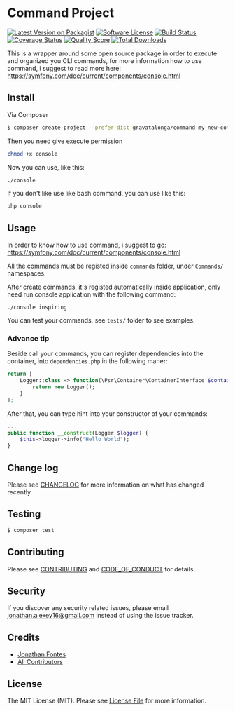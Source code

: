 # Command Project  

[![Latest Version on Packagist][ico-version]][link-packagist]
[![Software License][ico-license]](LICENSE.md)
[![Build Status][ico-travis]][link-travis]
[![Coverage Status][ico-scrutinizer]][link-scrutinizer]
[![Quality Score][ico-code-quality]][link-code-quality]
[![Total Downloads][ico-downloads]][link-downloads]

This is a wrapper around some open source package in order to execute and organized you CLI commands, for more information how to use command, i suggest to read more here: 
https://symfony.com/doc/current/components/console.html   


## Install

Via Composer

```bash
$ composer create-project --prefer-dist gravatalonga/command my-new-command
```

Then you need give execute permission  
```bash
chmod +x console
```   

Now you can use, like this:  
```bash
./console
```  

If you don't like use like bash command, you can use like this:  
```bash
php console
```

## Usage

In order to know how to use command, i suggest to go:  
https://symfony.com/doc/current/components/console.html  

All the commands must be registed inside `commands` folder, under `Commands/` namespaces.  

After create commands, it's registed automatically inside application, only need run console application
with the following command:  

```
./console inspiring
```  

You can test your commands, see `tests/` folder to see examples.  

### Advance tip  

Beside call your commands, you can register dependencies into the container, into `dependencies.php` in the following maner:  

```php
return [
    Logger::class => function(\Psr\Container\ContainerInterface $container) {
        return new Logger();
    }
];
```  
After that, you can type hint into your constructor of your commands:  

```php
...
public function __construct(Logger $logger) {
    $this->logger->info("Hello World");
}
```  

## Change log

Please see [CHANGELOG](CHANGELOG.md) for more information on what has changed recently.

## Testing

``` bash
$ composer test
```

## Contributing

Please see [CONTRIBUTING](CONTRIBUTING.md) and [CODE_OF_CONDUCT](CODE_OF_CONDUCT.md) for details.

## Security

If you discover any security related issues, please email jonathan.alexey16@gmail.com instead of using the issue tracker.

## Credits

- [Jonathan Fontes][link-author]
- [All Contributors][link-contributors]

## License

The MIT License (MIT). Please see [License File](LICENSE.md) for more information.

[ico-version]: https://img.shields.io/packagist/v/gravatalonga/command.svg?style=flat-square
[ico-license]: https://img.shields.io/badge/license-MIT-brightgreen.svg?style=flat-square
[ico-travis]: https://img.shields.io/travis/gravatalonga/command/master.svg?style=flat-square
[ico-scrutinizer]: https://img.shields.io/scrutinizer/coverage/g/gravatalonga/command.svg?style=flat-square
[ico-code-quality]: https://img.shields.io/scrutinizer/g/gravatalonga/command.svg?style=flat-square
[ico-downloads]: https://img.shields.io/packagist/dt/gravatalonga/command.svg?style=flat-square

[link-packagist]: https://packagist.org/packages/gravatalonga/command
[link-travis]: https://travis-ci.org/gravatalonga/command
[link-scrutinizer]: https://scrutinizer-ci.com/g/gravatalonga/command/code-structure
[link-code-quality]: https://scrutinizer-ci.com/g/gravatalonga/command
[link-downloads]: https://packagist.org/packages/gravatalonga/command
[link-author]: https://github.com/gravatalonga
[link-contributors]: ../../contributors
